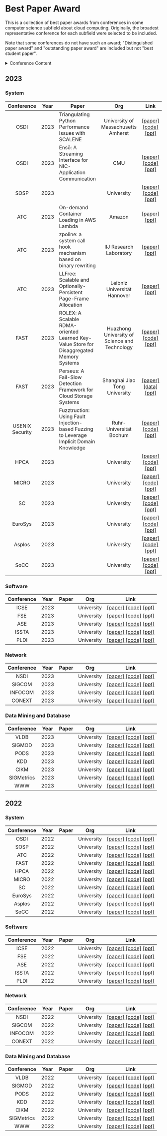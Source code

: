 # Best Paper Award

This is a collection of best paper awards from conferences in some computer science subfield about cloud computing. Originally, the broadest representative conference for each subfield were selected to be included.

Note that some conferences do not have such an award; "Distinguished paper award" and "outstanding paper award" are included but not "best student paper".


<details> <summary>Conference Content</summary>

- [Best Paper Award](#best-paper-award)
  - [2023](#2023)
    - [System](#system)
    - [Software](#software)
    - [Network](#network)
    - [Data Mining and Database](#data-mining-and-database)
  - [2022](#2022)
    - [System](#system-1)
    - [Software](#software-1)
    - [Network](#network-1)
    - [Data Mining and Database](#data-mining-and-database-1)
</details>

## 2023

###  System

|   Conference    | Year  | Paper                                                                                    |                      Org                      |                                                                                        Link                                                                                        |
| :-------------: | :---: | ---------------------------------------------------------------------------------------- | :-------------------------------------------: | :--------------------------------------------------------------------------------------------------------------------------------------------------------------------------------: |
|      OSDI       | 2023  | Triangulating Python Performance Issues with SCALENE                                     |      University of Massachusetts Amherst      |                            [[paper]](https://www.usenix.org/system/files/osdi23-berger.pdf) [[code]](https://github.com/plasma-umass/scalene) [[ppt]]()                            |
|      OSDI       | 2023  | Ensō: A Streaming Interface for NIC-Application Communication                            |                      CMU                      |      [[paper]](https://www.usenix.org/system/files/osdi23-sadok.pdf) [[code]](https://enso.cs.cmu.edu/) [[ppt]](https://www.usenix.org/system/files/osdi23_slides_sadok.pdf)       |
|      SOSP       | 2023  |                                                                                          |                  University                   |                                                                          [[paper]]() [[code]]() [[ppt]]()                                                                          |
|       ATC       | 2023  | On-demand Container Loading in AWS Lambda                                                |                    Amazon                     |                                                     [[paper]](https://www.usenix.org/system/files/atc23-brooker.pdf) [[ppt]]()                                                     |
|       ATC       | 2023  | zpoline: a system call hook mechanism based on binary rewriting                          |            IIJ Research Laboratory            |                      [[paper]](https://www.usenix.org/system/files/atc23-brooker.pdf) [[ppt]](https://www.usenix.org/system/files/atc23_slides_yasukata.pdf)                       |
|       ATC       | 2023  | LLFree: Scalable and Optionally-Persistent Page-Frame Allocation                         |         Leibniz Universität Hannover          |                       [[paper]](https://www.usenix.org/system/files/atc23-wrenger.pdf) [[ppt]](https://www.usenix.org/system/files/atc23_slides_wrenger.pdf)                       |
|      FAST       | 2023  | ROLEX: A Scalable RDMA-oriented Learned Key-Value Store for Disaggregated Memory Systems | Huazhong University of Science and Technology |                              [[paper]](https://www.usenix.org/system/files/fast23-li-pengfei.pdf) [[code]](https://github.com/iotlpf/ROLEX) [[ppt]]()                              |
|      FAST       | 2023  | Perseus: A Fail-Slow Detection Framework for Cloud Storage Systems                       |         Shanghai Jiao Tong University         | [[paper]](https://www.usenix.org/system/files/fast23-lu.pdf) [[data]](https://tianchi.aliyun.com/dataset/144479) [[ppt]](https://www.usenix.org/system/files/fast23_slides_lu.pdf) |
| USENIX Security | 2023  | Fuzztruction: Using Fault Injection-based Fuzzing to Leverage Implicit Domain Knowledge  |            Ruhr-Universität Bochum            |                     [[paper]](https://www.usenix.org/system/files/usenixsecurity23-bars.pdf) [[code]](https://github.com/fuzztruction/fuzztruction) [[ppt]]()                      |
|      HPCA       | 2023  |                                                                                          |                  University                   |                                                                          [[paper]]() [[code]]() [[ppt]]()                                                                          |
|      MICRO      | 2023  |                                                                                          |                  University                   |                                                                          [[paper]]() [[code]]() [[ppt]]()                                                                          |
|       SC        | 2023  |                                                                                          |                  University                   |                                                                          [[paper]]() [[code]]() [[ppt]]()                                                                          |
|     EuroSys     | 2023  |                                                                                          |                  University                   |                                                                          [[paper]]() [[code]]() [[ppt]]()                                                                          |
|     Asplos      | 2023  |                                                                                          |                  University                   |                                                                          [[paper]]() [[code]]() [[ppt]]()                                                                          |
|      SoCC       | 2023  |                                                                                          |                  University                   |                                                                          [[paper]]() [[code]]() [[ppt]]()                                                                          |


### Software

| Conference | Year  | Paper |    Org     |               Link               |
| :--------: | :---: | ----- | :--------: | :------------------------------: |
|    ICSE    | 2023  |       | University | [[paper]]() [[code]]() [[ppt]]() |
|    FSE     | 2023  |       | University | [[paper]]() [[code]]() [[ppt]]() |
|    ASE     | 2023  |       | University | [[paper]]() [[code]]() [[ppt]]() |
|   ISSTA    | 2023  |       | University | [[paper]]() [[code]]() [[ppt]]() |
|    PLDI    | 2023  |       | University | [[paper]]() [[code]]() [[ppt]]() |

### Network

| Conference | Year  | Paper |    Org     |               Link               |
| :--------: | :---: | ----- | :--------: | :------------------------------: |
|    NSDI    | 2023  |       | University | [[paper]]() [[code]]() [[ppt]]() |
|   SIGCOM   | 2023  |       | University | [[paper]]() [[code]]() [[ppt]]() |
|  INFOCOM   | 2023  |       | University | [[paper]]() [[code]]() [[ppt]]() |
|   CONEXT   | 2023  |       | University | [[paper]]() [[code]]() [[ppt]]() |

### Data Mining and Database

| Conference | Year  | Paper |    Org     |               Link               |
| :--------: | :---: | ----- | :--------: | :------------------------------: |
|    VLDB    | 2023  |       | University | [[paper]]() [[code]]() [[ppt]]() |
|   SIGMOD   | 2023  |       | University | [[paper]]() [[code]]() [[ppt]]() |
|    PODS    | 2023  |       | University | [[paper]]() [[code]]() [[ppt]]() |
|    KDD     | 2023  |       | University | [[paper]]() [[code]]() [[ppt]]() |
|    CIKM    | 2023  |       | University | [[paper]]() [[code]]() [[ppt]]() |
| SIGMetrics | 2023  |       | University | [[paper]]() [[code]]() [[ppt]]() |
|    WWW     | 2023  |       | University | [[paper]]() [[code]]() [[ppt]]() |


## 2022

###  System

| Conference | Year  | Paper |    Org     |               Link               |
| :--------: | :---: | ----- | :--------: | :------------------------------: |
|    OSDI    | 2022  |       | University | [[paper]]() [[code]]() [[ppt]]() |
|    SOSP    | 2022  |       | University | [[paper]]() [[code]]() [[ppt]]() |
|    ATC     | 2022  |       | University | [[paper]]() [[code]]() [[ppt]]() |
|    FAST    | 2022  |       | University | [[paper]]() [[code]]() [[ppt]]() |
|    HPCA    | 2022  |       | University | [[paper]]() [[code]]() [[ppt]]() |
|   MICRO    | 2022  |       | University | [[paper]]() [[code]]() [[ppt]]() |
|     SC     | 2022  |       | University | [[paper]]() [[code]]() [[ppt]]() |
|  EuroSys   | 2022  |       | University | [[paper]]() [[code]]() [[ppt]]() |
|   Asplos   | 2022  |       | University | [[paper]]() [[code]]() [[ppt]]() |
|    SoCC    | 2022  |       | University | [[paper]]() [[code]]() [[ppt]]() |


### Software

| Conference | Year  | Paper |    Org     |               Link               |
| :--------: | :---: | ----- | :--------: | :------------------------------: |
|    ICSE    | 2022  |       | University | [[paper]]() [[code]]() [[ppt]]() |
|    FSE     | 2022  |       | University | [[paper]]() [[code]]() [[ppt]]() |
|    ASE     | 2022  |       | University | [[paper]]() [[code]]() [[ppt]]() |
|   ISSTA    | 2022  |       | University | [[paper]]() [[code]]() [[ppt]]() |
|    PLDI    | 2022  |       | University | [[paper]]() [[code]]() [[ppt]]() |

### Network

| Conference | Year  | Paper |    Org     |               Link               |
| :--------: | :---: | ----- | :--------: | :------------------------------: |
|    NSDI    | 2022  |       | University | [[paper]]() [[code]]() [[ppt]]() |
|   SIGCOM   | 2022  |       | University | [[paper]]() [[code]]() [[ppt]]() |
|  INFOCOM   | 2022  |       | University | [[paper]]() [[code]]() [[ppt]]() |
|   CONEXT   | 2022  |       | University | [[paper]]() [[code]]() [[ppt]]() |

### Data Mining and Database

| Conference | Year  | Paper |    Org     |               Link               |
| :--------: | :---: | ----- | :--------: | :------------------------------: |
|    VLDB    | 2022  |       | University | [[paper]]() [[code]]() [[ppt]]() |
|   SIGMOD   | 2022  |       | University | [[paper]]() [[code]]() [[ppt]]() |
|    PODS    | 2022  |       | University | [[paper]]() [[code]]() [[ppt]]() |
|    KDD     | 2022  |       | University | [[paper]]() [[code]]() [[ppt]]() |
|    CIKM    | 2022  |       | University | [[paper]]() [[code]]() [[ppt]]() |
| SIGMetrics | 2022  |       | University | [[paper]]() [[code]]() [[ppt]]() |
|    WWW     | 2022  |       | University | [[paper]]() [[code]]() [[ppt]]() |